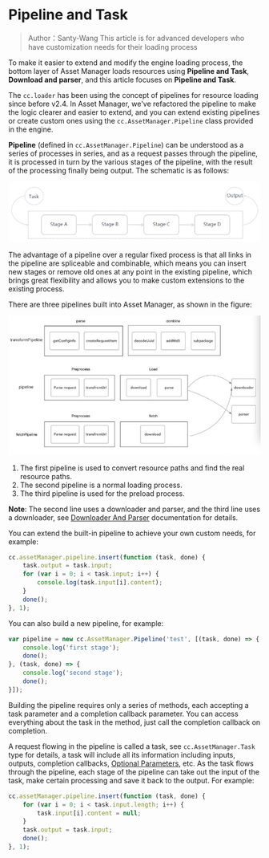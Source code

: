 # Pipeline and Task

> Author：Santy-Wang
> This article is for advanced developers who have customization needs for their loading process

To make it easier to extend and modify the engine loading process, the bottom layer of Asset Manager loads resources using **Pipeline and Task**, **Download and parser**, and this article focuses on **Pipeline and Task**.

The `cc.loader` has been using the concept of pipelines for resource loading since before v2.4. In Asset Manager, we've refactored the pipeline to make the logic clearer and easier to extend, and you can extend existing pipelines or create custom ones using the `cc.AssetManager.Pipeline` class provided in the engine.

**Pipeline** (defined in `cc.AssetManager.Pipeline`) can be understood as a series of processes in series, and as a request passes through the pipeline, it is processed in turn by the various stages of the pipeline, with the result of the processing finally being output. The schematic is as follows:

![pipeline](pipeline-task/pipeline.png)

The advantage of a pipeline over a regular fixed process is that all links in the pipeline are spliceable and combinable, which means you can insert new stages or remove old ones at any point in the existing pipeline, which brings great flexibility and allows you to make custom extensions to the existing process.

There are three pipelines built into Asset Manager, as shown in the figure:

![builtin-pipeline](pipeline-task/builtin-pipeline.jpg)

1. The first pipeline is used to convert resource paths and find the real resource paths.
2. The second pipeline is a normal loading process.
3. The third pipeline is used for the preload process.

**Note**: The second line uses a downloader and parser, and the third line uses a downloader, see [Downloader And Parser](downloader-parser.md) documentation for details.

You can extend the built-in pipeline to achieve your own custom needs, for example:

```js
cc.assetManager.pipeline.insert(function (task, done) {
    task.output = task.input; 
    for (var i = 0; i < task.input; i++) {
        console.log(task.input[i].content);
    }
    done();
}, 1);
```

You can also build a new pipeline, for example:

```js
var pipeline = new cc.AssetManager.Pipeline('test', [(task, done) => {
    console.log('first stage');
    done();
}, (task, done) => {
    console.log('second stage');
    done();
}]);
```

Building the pipeline requires only a series of methods, each accepting a task parameter and a completion callback parameter. You can access everything about the task in the method, just call the completion callback on completion.

A request flowing in the pipeline is called a task, see `cc.AssetManager.Task` type for details, a task will include all its information including inputs, outputs, completion callbacks, [Optional Parameters](options.md), etc. As the task flows through the pipeline, each stage of the pipeline can take out the input of the task, make certain processing and save it back to the output. For example:

```js
cc.assetManager.pipeline.insert(function (task, done) {
    for (var i = 0; i < task.input.length; i++) {
        task.input[i].content = null;
    }
    task.output = task.input;
    done();
}, 1);
```
